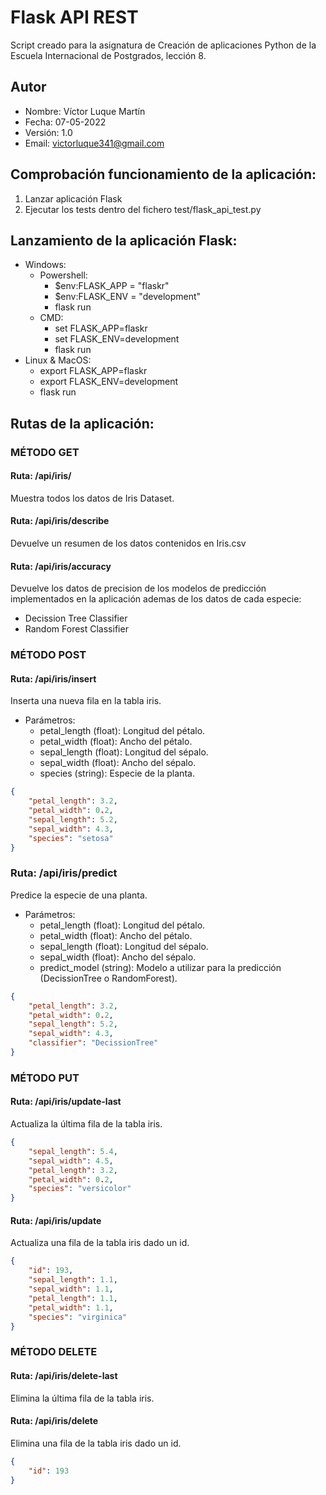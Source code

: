 # Flask API REST 
Script creado para la asignatura de Creación de aplicaciones Python de la Escuela Internacional de Postgrados, lección 8.

## Autor
* Nombre: Víctor Luque Martín<br>
* Fecha: 07-05-2022<br>
* Versión: 1.0<br>
* Email: [victorluque341@gmail.com](mailto:victorluque341@gmail.com)

## Comprobación funcionamiento de la aplicación:
1. Lanzar aplicación Flask
2. Ejecutar los tests dentro del fichero test/flask_api_test.py

## Lanzamiento de la aplicación Flask: 
- Windows:
    - Powershell:
        - $env:FLASK_APP = "flaskr"
        - $env:FLASK_ENV = "development"
        - flask run
    - CMD:
        - set FLASK_APP=flaskr
        - set FLASK_ENV=development
        - flask run
- Linux & MacOS:
    - export FLASK_APP=flaskr
    - export FLASK_ENV=development
    - flask run

## Rutas de la aplicación:

### MÉTODO GET

#### Ruta: /api/iris/
Muestra todos los datos de Iris Dataset.

#### Ruta: /api/iris/describe
Devuelve un resumen de los datos contenidos en Iris.csv

#### Ruta: /api/iris/accuracy
Devuelve los datos de precision de los modelos de predicción implementados en la aplicación ademas de los datos de cada especie:
- Decission Tree Classifier 
- Random Forest Classifier

### MÉTODO POST
#### Ruta: /api/iris/insert
Inserta una nueva fila en la tabla iris.
- Parámetros:
    - petal_length (float): Longitud del pétalo.
    - petal_width (float): Ancho del pétalo.
    - sepal_length (float): Longitud del sépalo.
    - sepal_width (float): Ancho del sépalo.
    - species (string): Especie de la planta. 
```json
{
    "petal_length": 3.2, 
    "petal_width": 0.2, 
    "sepal_length": 5.2, 
    "sepal_width": 4.3, 
    "species": "setosa"
}
```

### Ruta: /api/iris/predict
Predice la especie de una planta.
- Parámetros:
    - petal_length (float): Longitud del pétalo.
    - petal_width (float): Ancho del pétalo.
    - sepal_length (float): Longitud del sépalo.
    - sepal_width (float): Ancho del sépalo.
    - predict_model (string): Modelo a utilizar para la predicción (DecissionTree o RandomForest).
```json
{
    "petal_length": 3.2, 
    "petal_width": 0.2, 
    "sepal_length": 5.2, 
    "sepal_width": 4.3, 
    "classifier": "DecissionTree"
}
```
### MÉTODO PUT
#### Ruta: /api/iris/update-last
Actualiza la última fila de la tabla iris.
```json
{
    "sepal_length": 5.4, 
    "sepal_width": 4.5, 
    "petal_length": 3.2, 
    "petal_width": 0.2, 
    "species": "versicolor"
}
```

#### Ruta: /api/iris/update
Actualiza una fila de la tabla iris dado un id.
```json
{
    "id": 193, 
    "sepal_length": 1.1, 
    "sepal_width": 1.1, 
    "petal_length": 1.1, 
    "petal_width": 1.1, 
    "species": "virginica"
}
```
### MÉTODO DELETE
#### Ruta: /api/iris/delete-last
Elimina la última fila de la tabla iris.

#### Ruta: /api/iris/delete
Elimina una fila de la tabla iris dado un id.
```json
{
    "id": 193
}
```
